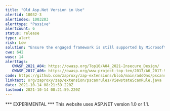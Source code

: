 ```yaml
---
title: "Old Asp.Net Version in Use"
alertid: 10032-3
alertindex: 1003203
alerttype: "Passive"
alertcount: 6
status: release
type: alert
risk: Low
solution: "Ensure the engaged framework is still supported by Microsoft."
cwe: 642
wasc: 14
alerttags: 
   OWASP_2021_A04: https://owasp.org/Top10/A04_2021-Insecure_Design/
   OWASP_2017_A06: https://owasp.org/www-project-top-ten/2017/A6_2017-Security_Misconfiguration.html
code: https://github.com/zaproxy/zap-extensions/blob/main/addOns/pscanrules/src/main/java/org/zaproxy/zap/extension/pscanrules/ViewstateScanRule.java
linktext: org/zaproxy/zap/extension/pscanrules/ViewstateScanRule.java
date: 2021-10-14 08:21:59.220Z
lastmod: 2021-10-14 08:21:59.220Z
---
```

*** EXPERIMENTAL ***
This website uses ASP.NET version 1.0 or 1.1.


